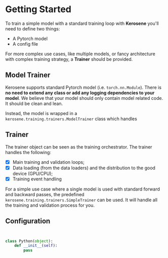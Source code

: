 # Getting Started

To train a simple model with a standard training loop with **Kerosene** you'll need to define two things: 

- A Pytorch model
- A config file

For more complex use cases, like multiple models, or fancy architecture with complex training strategy, a 
<b>Trainer</b> should be provided. 

## Model Trainer

Kerosene supports standard Pytorch model (i.e. ```torch.nn.Module```). There is **no need to extend any class 
or add any logging dependencies to your model**. We believe that your model should only contain model related code. It should be clean
and lean. 

Instead, the model is wrapped in a ```kerosene.training.trainers.ModelTrainer``` class which handles 

## Trainer

The trainer object can be seen as the training orchestrator. The trainer handles the following:

- [X] Main training and validation loops;
- [X] Data loading (from the data loaders) and the distribution to the good device (GPU/CPU);
- [X] Training event handling

For a simple use case where a single model is used with standard forward and backward passes, the predefined
```kerosene.training.trainers.SimpleTrainer``` can be used. It will handle all the training and validation process for you.



## Configuration

## 
```python 

class Python(object):
    def __init__(self):
        pass
```
